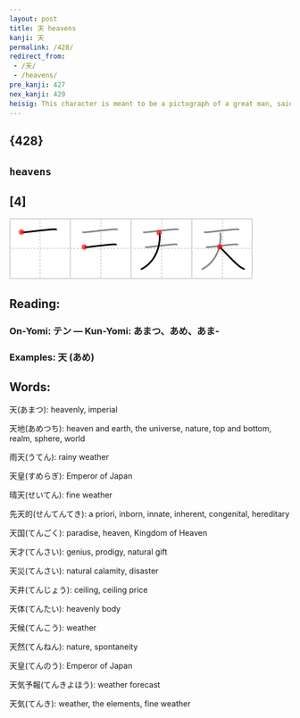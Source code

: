 ```yaml
---
layout: post
title: 天 heavens
kanji: 天
permalink: /428/
redirect_from:
 - /天/
 - /heavens/
pre_kanji: 427
nex_kanji: 429
heisig: This character is meant to be a pictograph of a great man, said to represent the Lord of the <b>Heavens</b>. (You may, of course, use the elements <i>ceiling</i> and <i>St. Bernard</i> instead.)
---
```


## {428}

## `heavens`

## [4]

<div class="stroke"><img src="../images/E5A4A9.png" /></div>

## Reading:

### On-Yomi: テン &mdash; Kun-Yomi: あまつ、あめ、あま-

### Examples: 天 (あめ)

## Words:

天(あまつ): heavenly, imperial

天地(あめつち): heaven and earth, the universe, nature, top and bottom, realm, sphere, world

雨天(うてん): rainy weather

天皇(すめらぎ): Emperor of Japan

晴天(せいてん): fine weather

先天的(せんてんてき): a priori, inborn, innate, inherent, congenital, hereditary

天国(てんごく): paradise, heaven, Kingdom of Heaven

天才(てんさい): genius, prodigy, natural gift

天災(てんさい): natural calamity, disaster

天井(てんじょう): ceiling, ceiling price

天体(てんたい): heavenly body

天候(てんこう): weather

天然(てんねん): nature, spontaneity

天皇(てんのう): Emperor of Japan

天気予報(てんきよほう): weather forecast

天気(てんき): weather, the elements, fine weather
